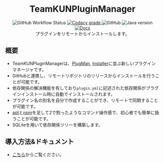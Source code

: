 <h1 align="center">TeamKUNPluginManager</h1>

<p align="center">
    <img alt="GitHub Workflow Status" src="https://img.shields.io/github/actions/workflow/status/TeamKun/TeamKUNPluginManager/maven.yml?style=flat-square">
    <a href="https://www.codacy.com/gh/TeamKun/TeamKUNPluginManager/dashboard?utm_source=github.com&amp;utm_medium=referral&amp;utm_content=TeamKun/TeamKUNPluginManager&amp;utm_campaign=Badge_Grade">
        <img alt="Codacy grade" src="https://img.shields.io/codacy/grade/de19f8162c394e46b56db749a35df467?logo=codacy&style=flat-square">
    </a>
    <img alt="GitHub" src="https://img.shields.io/github/license/TeamKun/TeamKunPluginManager?style=flat-square">
    <img alt="Java version" src="https://img.shields.io/static/v1?label=Java%20version&message=1.8&color=success&style=flat-square">
    <a href="https://github.com/TeamKun/TeamKunPluginManager/wiki">
        <img alt="Docs" src="https://img.shields.io/static/v1?label=Docs&message=wiki&color=green&style=flat-square">
    </a>
    <br>
    プラグインをリモートからインストールします。
</p>

## 概要

+ TeamKUNPluginManagerは、[PlugMan](https://dev.bukkit.org/projects/plugman), [Installer](https://dev.bukkit.org/projects/plugin-installer)に並ぶ新しいプラグインマネージャです。
+ GitHubと連携し、リモートリポジトリのリリースからインストールを行うことが可能です。
+ 依存関係の解決機能を有しており`plugin.yml`に記述された依存関係がプラグインインストール時に自動でインストールされます。
+ プラグイン名の別名を自分で作成することができ、リモートで同期することが可能です。
+ [apt](https://salsa.debian.org/apt-team/apt)と[npm](https://github.com/npm/cli)を足して2で割ったようなコマンド操作感で、初心者でも簡単に扱うことが可能です。
+ SQLiteを用いて依存関係ツリーを構築します。

## 導入方法&ドキュメント

+ [こちら](https://github.com/TeamKun/TeamKunPluginManager/wiki)からご覧ください。
